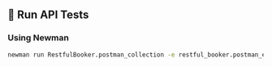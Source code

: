 ## 🚀 Run API Tests

### Using Newman
```bash
newman run RestfulBooker.postman_collection -e restful_booker.postman_environment.json